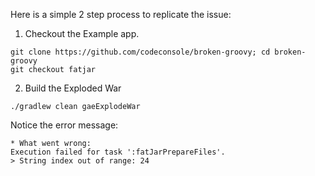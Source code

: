 Here is a simple 2 step process to replicate the issue:

1) Checkout the Example app.

```
git clone https://github.com/codeconsole/broken-groovy; cd broken-groovy
git checkout fatjar
```
2) Build the Exploded War

```
./gradlew clean gaeExplodeWar
```

Notice the error message:
```
* What went wrong:
Execution failed for task ':fatJarPrepareFiles'.
> String index out of range: 24
```